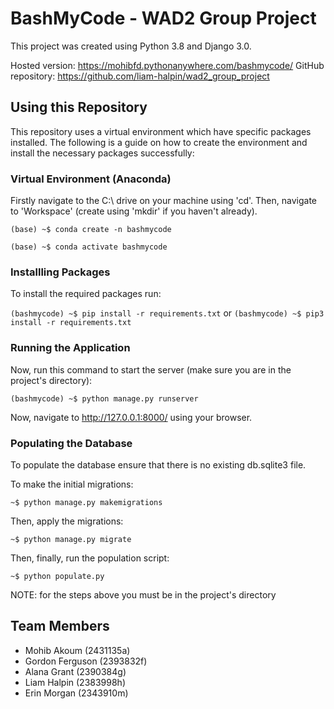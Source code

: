 # BashMyCode - WAD2 Group Project

This project was created using Python 3.8 and Django 3.0.

Hosted version: https://mohibfd.pythonanywhere.com/bashmycode/
GitHub repository: https://github.com/liam-halpin/wad2_group_project

## Using this Repository

This repository uses a virtual environment which have specific packages installed.  The following is a guide on how to create the environment and install the necessary packages successfully:

### Virtual Environment (Anaconda)

Firstly navigate to the C:\ drive on your machine using 'cd'.  Then, navigate to 'Workspace' (create using 'mkdir' if you haven't already).

`(base) ~$ conda create -n bashmycode`

`(base) ~$ conda activate bashmycode`

### Installling Packages
To install the required packages run:

`(bashmycode) ~$ pip install -r requirements.txt`
or
`(bashmycode) ~$ pip3 install -r requirements.txt`

### Running the Application
Now, run this command to start the server (make sure you are in the project's directory):

`(bashmycode) ~$ python manage.py runserver`

Now, navigate to <http://127.0.0.1:8000/> using your browser.

### Populating the Database
To populate the database ensure that there is no existing db.sqlite3 file.

To make the initial migrations:

`~$ python manage.py makemigrations`

Then, apply the migrations:

`~$ python manage.py migrate`

Then, finally, run the population script:

`~$ python populate.py`

NOTE: for the steps above you must be in the project's directory

## Team Members

* Mohib Akoum (2431135a)
* Gordon Ferguson (2393832f)
* Alana Grant (2390384g)
* Liam Halpin (2383998h)
* Erin Morgan (2343910m)
